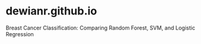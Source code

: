 # dewianr.github.io
Breast Cancer Classification: Comparing Random Forest, SVM, and Logistic Regression 
